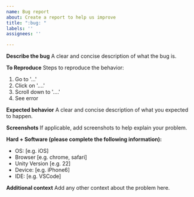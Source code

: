 ```yaml
---
name: Bug report
about: Create a report to help us improve
title: ":bug: "
labels: ''
assignees: ''

---
```


**Describe the bug**
A clear and concise description of what the bug is.

**To Reproduce**
Steps to reproduce the behavior:
1. Go to '...'
2. Click on '....'
3. Scroll down to '....'
4. See error

**Expected behavior**
A clear and concise description of what you expected to happen.

**Screenshots**
If applicable, add screenshots to help explain your problem.

**Hard + Software (please complete the following information):**
 - OS: [e.g. iOS]
 - Browser [e.g. chrome, safari]
 - Unity Version [e.g. 22]
 - Device: [e.g. iPhone6]
 - IDE: [e.g. VSCode]

**Additional context**
Add any other context about the problem here.
